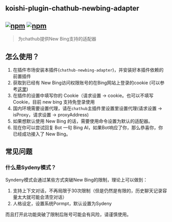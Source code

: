 ## koishi-plugin-chathub-newbing-adapter

## [![npm](https://img.shields.io/npm/v/@dingyi222666/koishi-plugin-chathub-newbing-adapter)](https://www.npmjs.com/package/@dingyi222666/koishi-plugin-chathub-newbing-adapter) [![npm](https://img.shields.io/npm/dt/@dingyi222666/koishi-plugin-chathub-newbing-adapter)](https://www.npmjs.com/package//@dingyi222666/koishi-plugin-chathub-newbing-adapter)

> 为chathub提供New Bing支持的适配器

## 怎么使用？

1. 在插件市场安装本插件(`chathub-newbing-adapter`)，并安装好本插件依赖的前置插件
2. 获取到已经有 New Bing访问权限账号的在Bing网站上登录的cookie (可以参考[这里](https://forum.koishi.xyz/t/topic/2884/5)) 
3. 在插件的设置中填写你的 Cookie（请求设置 -> cookie。也可以不填写 Cookie，目前 new bing 支持免登录使用
4. 国内环境需要设置代理，请在`chathub`主插件里设置里设置代理(请求设置 -> isProxy，请求设置 -> proxyAddress)
5. 如果想默认使用 New Bing 的话，需要使用命令设置为默认的适配器。
6. 现在你可以尝试回复 Bot 一句 Bing AI，如果Bot响应了你，那么恭喜你，你已经成功接入了 New Bing。

## 常见问题

### 什么是Sydeny模式？

Syndeny模式会通过某些方式突破New Bing的限制，理论上可以做到：

1. 支持上下文对话，不再局限于30次限制（但是仍然是有限的，历史聊天记录容量太大就可能会清空对话）
2. 人格设定，设置系统Pormpt，默认设置为Sydeny

而且打开此功能突破了限制后账号可能会有风险，请谨慎使用。
